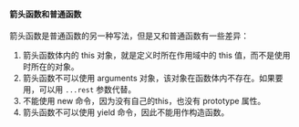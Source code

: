 #### 箭头函数和普通函数
箭头函数是普通函数的另一种写法，但是又和普通函数有一些差异：
1. 箭头函数体内的 this 对象，就是定义时所在作用域中的 this 值，而不是使用时所在的对象。
2. 箭头函数不可以使用 arguments 对象，该对象在函数体内不存在。如果要用，可以用 `...rest` 参数代替。
3. 不能使用 new 命令，因为没有自己的this，也没有 prototype 属性。
4. 箭头函数不可以使用 yield 命令，因此不能用作构造函数。